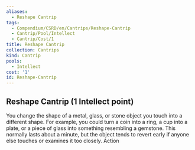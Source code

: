 ```yaml
---
aliases:
  - Reshape Cantrip
tags:
  - Compendium/CSRD/en/Cantrips/Reshape-Cantrip
  - Cantrip/Pool/Intellect
  - Cantrip/Cost/1
title: Reshape Cantrip
collection: Cantrips
kind: Cantrip
pools:
  - Intellect
cost: '1'
id: Reshape-Cantrip
---
```

## Reshape Cantrip  (1 Intellect point)  
You change the shape of a metal, glass, or stone object you touch into a different shape. For example, you could turn a coin into a ring, a cup into a plate, or a piece of glass into something resembling a gemstone. This normally lasts about a minute, but the object tends to revert early if anyone else touches or examines it too closely. Action
